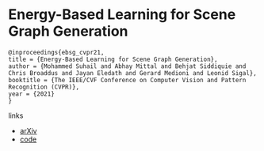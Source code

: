 # Energy-Based Learning for Scene Graph Generation

```
@inproceedings{ebsg_cvpr21,
title = {Energy-Based Learning for Scene Graph Generation},
author = {Mohammed Suhail and Abhay Mittal and Behjat Siddiquie and Chris Broaddus and Jayan Eledath and Gerard Medioni and Leonid Sigal},
booktitle = {The IEEE/CVF Conference on Computer Vision and Pattern Recognition (CVPR)},
year = {2021}
}
```

links
- [arXiv](https://arxiv.org/abs/2103.02221)
- [code](https://github.com/mods333/energy-based-scene-graph)
